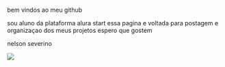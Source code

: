 bem vindos ao meu github

sou aluno da plataforma alura start
essa pagina e voltada para postagem e organizaçao dos meus projetos
espero que gostem

nelson severino

![](https://media1.tenor.com/m/bKHXUy0bYWYAAAAC/touro-bull.gif)
